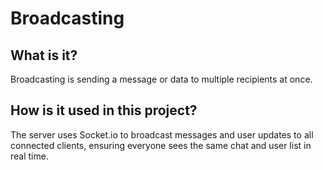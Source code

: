 # Broadcasting

## What is it?
Broadcasting is sending a message or data to multiple recipients at once.

## How is it used in this project?
The server uses Socket.io to broadcast messages and user updates to all connected clients, ensuring everyone sees the same chat and user list in real time. 